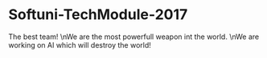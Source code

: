 # Softuni-TechModule-2017
The best team!
\nWe are the most powerfull weapon int the world.
\nWe are working on AI which will destroy the world!
